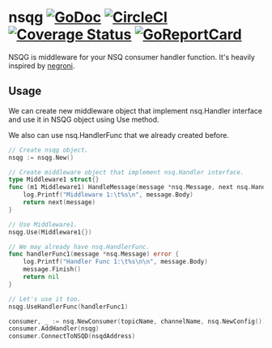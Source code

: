 # nsqg [![GoDoc](https://img.shields.io/badge/go-documentation-blue.svg?style=flat-square)](https://godoc.org/github.com/ariefrahmansyah/nsqg) [![CircleCI](https://circleci.com/gh/ariefrahmansyah/nsqg/tree/master.png?style=shield)](https://circleci.com/gh/ariefrahmansyah/nsqg/tree/master) [![Coverage Status](https://coveralls.io/repos/github/ariefrahmansyah/nsqg/badge.svg?branch=master)](https://coveralls.io/github/ariefrahmansyah/nsqg?branch=master) [![GoReportCard](https://goreportcard.com/badge/github.com/ariefrahmansyah/nsqg)](https://goreportcard.com/report/github.com/ariefrahmansyah/nsqg)

NSQG is middleware for your NSQ consumer handler function. It's heavily inspired by [negroni](https://github.com/urfave/negroni).

## Usage
We can create new middleware object that implement nsq.Handler interface and use it in NSQG object using Use method.

We also can use nsq.HandlerFunc that we already created before.

```go
// Create nsqg object.
nsqg := nsqg.New()

// Create middleware object that implement nsq.Handler interface.
type Middleware1 struct{}
func (m1 Middleware1) HandleMessage(message *nsq.Message, next nsq.HandlerFunc) error {
	log.Printf("Middleware 1:\t%s\n", message.Body)
	return next(message)
}

// Use Middleware1.
nsqg.Use(Middleware1{})

// We may already have nsq.HandlerFunc.
func handlerFunc1(message *nsq.Message) error {
	log.Printf("Handler Func 1:\t%s\n\n", message.Body)
	message.Finish()
	return nil
}

// Let's use it too.
nsqg.UseHandlerFunc(handlerFunc1)

consumer, _ := nsq.NewConsumer(topicName, channelName, nsq.NewConfig())
consumer.AddHandler(nsqg)
consumer.ConnectToNSQD(nsqdAddress)
```
